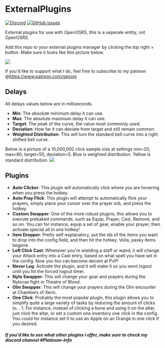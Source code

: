 # ExternalPlugins
[![Discord](https://discordapp.com/api/guilds/597985733403475982/widget.png?style=shield)](https://discord.gg/hVPfVAR)
[![GitHub issues](https://img.shields.io/github/issues/Ganom/ExternalPlugins.svg)](https://github.com/Ganom/ExternalPlugins/issues)

External plugins for use with OpenOSRS, this is a seperate entity, not OpenOSRS.

Add this repo to your external plugins manager by clicking the top right + button.
Make sure it looks like this picture below.

![](https://cdn.discordapp.com/attachments/598227510727016493/676194450636013568/unknown.png)

If you'd like to support what I do, feel free to subscribe to my patreon @https://www.patreon.com/ganom

## Delays
All delays values below are in milliseconds.
* __Min__: The absolute minimum delay it can use.
* __Max__: The absolute maximum delay it can use.
* __Target__: The peak of the curve, the value most commonly used.
* __Deviation__: How far it can deviate from target and still remain common.
* __Weighted Distribution__: This will turn the standard bell curve into a right shifted bell curve.

Below is a picture of a 10,000,000 click sample size at settings min=20, max=80, target=50, deviation=5.
Blue is weighted distribution.
Yellow is standard distribution.
![](https://i.imgur.com/sSewAuK.png)

## Plugins
* __Auto Clicker__: This plugin will automatically click where you are hovering when you press the hotkey.
* __Auto Pray Flick__: This plugin will attempt to automatically flick your prayers, simply place your cursor over the prayer orb, and press the hotkey.
* __Custom Swapper__: One of the more robust plugins, this allows you to execute prebaked commands, such as Equip, Prayer, Cast, Remove, and so on. You can for instance, equip a set of gear, enable your prayer, then activate special all in one hotkey!
* __Item Dropper__:  Pretty self-explanatory, put the ids of the items you want to drop into the config field, and then hit the hotkey. Voila, pesky items begone.
* __Left Click Cast__: Whenever you're wielding a staff or wand, it will change your Attack entry into a Cast entry, based on what spell you have set in the config. Now you too can become decent at PvP!
* __Never Log__: Activate the plugin, and it will make it so you wont logout until you hit the forced logout timer.
* __Nylo Swapper__: This will change your gear and prayers during the Nylocas fight in Theatre of Blood.
* __Olm Swapper__: This will change your prayers during the Olm encounter at Chambers of Xeric.
* __One Click__: Probably the most popular plugin, this plugin allows you to simplify quite a large variety of tasks by reducing the amount of clicks to... 1. For instance, instead of clicking a bone and using it on the altar, just click the altar, or set a custom one inventory one click in the config. You could for instance set it to use an Apple on an Orange in one click if you desired.

##### If you'd like to see what other plugins I offer, make sure to check my discord channel #Platinum-Info
